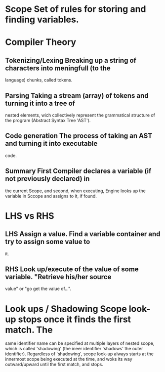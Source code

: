 # Scope Set of rules for storing and finding variables.

# Compiler Theory

## Tokenizing/Lexing Breaking up a string of characters into meningfull (to the
language) chunks, called tokens.

## Parsing Taking a stream (array) of tokens and turning it into a tree of
nested elements, wich collectively represent the grammatical structure of the
program (Abstract Syntax Tree 'AST').

## Code generation The process of taking an AST and turning it into executable
code.

## Summary First Compiler declares a variable (if not previously declared) in
the current Scope, and second, when executing, Engine looks up the variable in
Sccope and assigns to it, if found.

# LHS vs RHS

## LHS Assign a value. Find a variable container and try to assign some value to
it.

## RHS Look up/execute of the value of some variable. "Retrieve his/her source
value" or "go get the value of...".

# Look ups / Shadowing Scope look-up stops once it finds the first match. The
same identifier name can be specified at multiple layers of nested scope, which
is called 'shadowing' (the ineer identifier 'shadows' the outer identifier).
Regardless of 'shadowing', scope look-up always starts at the innermost scope
being executed at the time, and woks its way outward/upward until the first
match, and stops.
